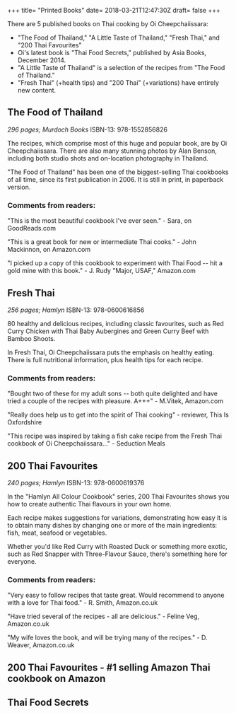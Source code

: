 +++
title= "Printed Books"
date= 2018-03-21T12:47:30Z
draft= false
+++

There are 5 published books on Thai cooking by Oi Cheepchaiissara:

- "The Food of Thailand," "A Little Taste of Thailand," "Fresh Thai," and "200 Thai Favourites"
- Oi's latest book is "Thai Food Secrets," published by Asia Books, December 2014.
- "A Little Taste of Thailand" is a selection of the recipes from "The Food of Thailand."
- "Fresh Thai" (+health tips) and "200 Thai" (+variations) have entirely new content.


## The Food of Thailand
*296 pages; Murdoch Books*
ISBN-13: 978-1552856826

The recipes, which comprise most of this huge and popular book, are by Oi Cheepchaiissara. There are also many stunning photos by Alan Benson, including both studio shots and on-location photography in Thailand.

"The Food of Thailand" has been one of the biggest-selling Thai cookbooks of all time, since its first publication in 2006. It is still in print, in paperback version.

### Comments from readers:

"This is the most beautiful cookbook I've ever seen." - Sara, on GoodReads.com

"This is a great book for new or intermediate Thai cooks." - John Mackinnon, on Amazon.com

"I picked up a copy of this cookbook to experiment with Thai Food -- hit a gold mine with this book." - J. Rudy "Major, USAF," Amazon.com

## Fresh Thai
*256 pages; Hamlyn*
ISBN-13: 978-0600616856

80 healthy and delicious recipes, including classic favourites, such as Red Curry Chicken with Thai Baby Aubergines and Green Curry Beef with Bamboo Shoots.

In Fresh Thai, Oi Cheepchaiissara puts the emphasis on healthy eating. There is full nutritional information, plus health tips for each recipe.

### Comments from readers:

"Bought two of these for my adult sons -- both quite delighted and have tried a couple of the recipes with pleasure. A+++" - M.Vitek, Amazon.com

"Really does help us to get into the spirit of Thai cooking" - reviewer, This Is Oxfordshire

"This recipe was inspired by taking a fish cake recipe from the Fresh Thai cookbook of Oi Cheepchaiissara..." - Seduction Meals

## 200 Thai Favourites
*240 pages; Hamlyn*
ISBN-13: 978-0600619376

In the "Hamlyn All Colour Cookbook" series, 200 Thai Favourites shows you how to create authentic Thai flavours in your own home.

Each recipe makes suggestions for variations, demonstrating how easy it is to obtain many dishes by changing one or more of the main ingredients: fish, meat, seafood or vegetables.

Whether you'd like Red Curry with Roasted Duck or something more exotic, such as Red Snapper with Three-Flavour Sauce, there's something here for everyone.

### Comments from readers:

"Very easy to follow recipes that taste great. Would recommend to anyone with a love for Thai food." - R. Smith, Amazon.co.uk

"Have tried several of the recipes - all are delicious." - Feline Veg, Amazon.co.uk

"My wife loves the book, and will be trying many of the recipes." - D. Weaver, Amazon.co.uk

## 200 Thai Favourites - #1 selling Amazon Thai cookbook on Amazon

## Thai Food Secrets
